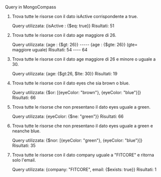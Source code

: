 Query in MongoCompass

1. Trova tutte le risorse con il dato isActive corrispondente a true.

    Query utilizzata: {isActive : {$eq: true}}
    Risultati: 51

2. Trova tutte le risorse con il dato age maggiore di 26.

    Query utilizzata: {age : {$gt: 26}} ----- {age : {$gte: 26}} (gte= maggiore uguale)
    Risultati: 54 ---- 64

3. Trova tutte le risorse con il dato age maggiore di 26 e minore o uguale a 30.
    
    Query utilizzata: {age: {$gt:26, $lte: 30}}
    Risultati: 19

4. Trova tutte le risorse con il dato eyes che sia brown o blue.
    
    Query utilizzata: {$or: [{eyeColor: "brown"}, {eyeColor: "blue"}]}
    Risultati: 66

5. Trova tutte le risorse che non presentano il dato eyes uguale a green.
    
    Query utilizzata: {eyeColor: {$ne: "green"}}
    Risultati: 66

6. Trova tutte le risorse che non presentano il dato eyes uguale a green e neanche blue.
    
    Query utilizzata: {$nor: [{eyeColor: "green"}, {eyeColor: "blue"}]}
    Risultati: 35

7. Trova tutte le risorse con il dato company uguale a "FITCORE" e ritorna solo l'email.
    
    Query utilizzata: {company: "FITCORE", email: {$exists: true}}
    Risultati: 1

    